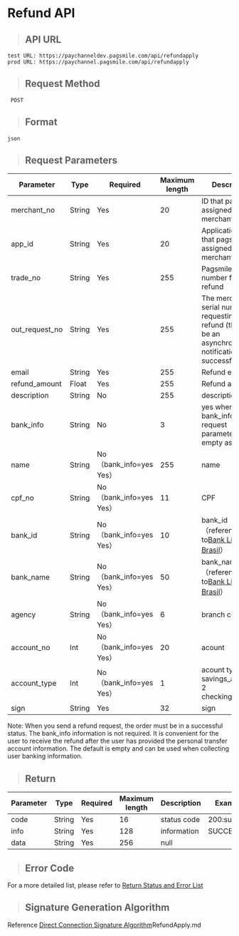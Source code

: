 # Refund API

>## API URL

    test URL: https://paychanneldev.pagsmile.com/api/refundapply
    prod URL: https://paychannel.pagsmile.com/api/refundapply
    
>## Request Method

     POST

>## Format   
  
    json    

>## Request Parameters

Parameter | Type | Required | Maximum length | Description | Example
---  | ---  | ---      | ---      | ---  | ---
merchant_no | String | Yes | 20 | ID that pagsmile assigned to the merchant | 1024201708140012289
app_id | String | Yes | 20 | Application ID that pagsmile assigned to the merchant | 2017051914172236111
trade_no | String | Yes | 255 | Pagsmile order number for refund | 2018022604263906847
out_request_no | String | Yes | 255 | The merchant's serial number requesting a refund (there will be an asynchronous notification after successful) |  2018022604263906847 
email | String | Yes | 255 | Refund email
refund_amount | Float | Yes | 255 | Refund amount
description | String | No | 255 | description
bank_info | String | No | 3 | yes when bank_info is with request parameters, empty as default
name | String | No（bank_info=yes Yes） | 255 | name
cpf_no | String | No（bank_info=yes Yes） | 11 | CPF
bank_id | String | No（bank_info=yes Yes） | 10 | bank_id（reference to[Bank List in Brasil](Bankinfo)）
bank_name | String | No（bank_info=yes Yes） | 50 | bank_name（reference to[Bank List in Brasil](Bankinfo)）
agency | String | No（bank_info=yes Yes） | 6 | branch code
account_no | Int | No（bank_info=yes Yes） | 20 | acount
account_type | Int | No（bank_info=yes Yes） | 1 | acount type 1 savings_account 2 checking_account
sign | String | Yes | 32 | sign | 

Note: When you send a refund request, the order must be in a successful status.
The bank_info information is not required. It is convenient for the user to receive the refund after the user has provided the personal transfer account information. The default is empty and can be used when collecting user banking information.

>## Return

Parameter | Type | Required | Maximum length | Description | Example
---  | ---  | ---      | ---      | ---  | ---
code | String | Yes | 16 | status code | 200:success
info | String | Yes | 128 | information | SUCCESS
data | String | Yes | 256 | null    |

>## Error Code

For a more detailed list, please refer to [Return Status and Error List](ReturnResult)

>## Signature Generation Algorithm

Reference [Direct Connection Signature Algorithm](DriectSign)RefundApply.md
